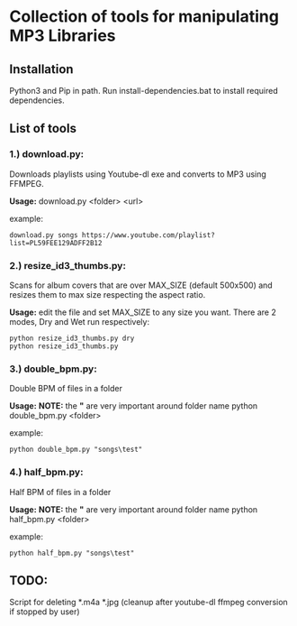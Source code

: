 # Collection of tools for manipulating MP3 Libraries
## Installation
Python3 and Pip in path.
Run install-dependencies.bat to install required dependencies.
  

## List of tools

### 1.) download.py:
Downloads playlists using Youtube-dl exe and converts to MP3 using FFMPEG.

**Usage:** 
download.py \<folder> \<url>

example:

    download.py songs https://www.youtube.com/playlist?list=PL59FEE129ADFF2B12

### 2.) resize_id3_thumbs.py:

Scans for album covers that are over MAX_SIZE (default 500x500) and resizes them to max size respecting the aspect ratio.

**Usage:**
edit the file and set MAX_SIZE to any size you want.
There are 2 modes, Dry and Wet run respectively:

	python resize_id3_thumbs.py dry
	python resize_id3_thumbs.py


### 3.) double_bpm.py:
Double BPM of files in a folder

**Usage:** 
**NOTE:** the **"** are very important around folder name
python double_bpm.py \<folder>

example:

    python double_bpm.py "songs\test"



### 4.) half_bpm.py:
Half BPM of files in a folder

**Usage:** 
**NOTE:** the **"** are very important around folder name
python half_bpm.py \<folder>

example:

    python half_bpm.py "songs\test"




## TODO:
Script for deleting *.m4a *.jpg (cleanup after youtube-dl ffmpeg conversion if stopped by user)